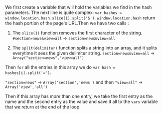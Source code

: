 We first create a variable that will hold the variables we find in the hash parameters.
The next line is quite complex: `var hashes = window.location.hash.slice(1).split('&')`. `window.location.hash` return the hash portion of the page's URL.Then we have two calls :

1. The `slice(1)` function removes the first character of the string.
`#section=news&view=all` -> `section=news&view=all`

2. The `split(delimiter)` function splits a string into an array, and it splits everytime it sees the given delimiter string.
`section=news&view=all` -> `Array("section=news","view=all")`


Then `for` all the entries in this array we do `var hash = hashes[i].split('=')`.

`"section=news"` -> `Array('section','news')` and then `"view=all"` -> `Array('view','all')`

Then if this array has more than one entry, we take the first entry as the name and the second entry as the value and save it all to the `vars` variable that we return at the end of the loop.